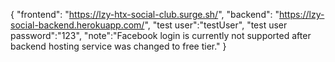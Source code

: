 {  "frontend": "https://lzy-htx-social-club.surge.sh/",
"backend": "https://lzy-social-backend.herokuapp.com/",
"test user":"testUser",
"test user password":"123", 
"note":"Facebook login is currently not supported after backend hosting service was changed to free tier." }
